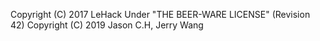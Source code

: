 Copyright (C) 2017 LeHack Under "THE BEER-WARE LICENSE" (Revision 42)
Copyright (C) 2019 Jason C.H, Jerry Wang
